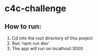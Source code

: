 # c4c-challenge

## How to run:
1. Cd into the root directory of this project
2. Run 'npm run dev'
3. The app will run on localhost:3000

